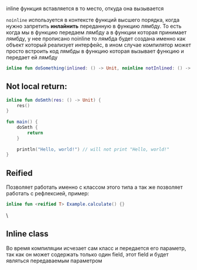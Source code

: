 inline функция вставляется в то место, откуда она вызывается 

`noinline` используется в контексте функций высшего порядка, когда нужно запретить **инлайнить** переданную в функцию лямбду. То есть когда мы в функцию передаем лямбду а в функции которая принимает лямбду, у нее прописано noinline то лямбда будет создана именно как объект который реализует интерфейс, в ином случае компилятор может просто встроить код лямбды в функцию которая вызывает функцию и передает ей лямбду 
```Kotlin
inline fun doSomething(inlined: () -> Unit, noinline notInlined: () -> Unit) {  }
```

## Not local return:
```Kotlin
inline fun doSmth(res: () -> Unit) {  
    res()  
}  
  
fun main() {  
    doSmth {  
        return  
    }  
  
    println("Hello, world!") // will not print "Hello, world!"
}
```

## Reified 
Позволяет работать именно с классом этого типа а так же позволяет работать с рефлексией, пример: 
```Kotlin
inline fun <reified T> Example.calculate() {}
```

\
## Inline class 
Во время компиляции исчезает сам класс и передается его параметр, так как он может содержать только один field, этот field и будет являться передаваемым параметром 